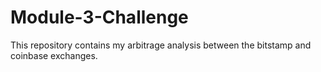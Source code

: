 # Module-3-Challenge

This repository contains my arbitrage analysis between the bitstamp and coinbase exchanges. 
